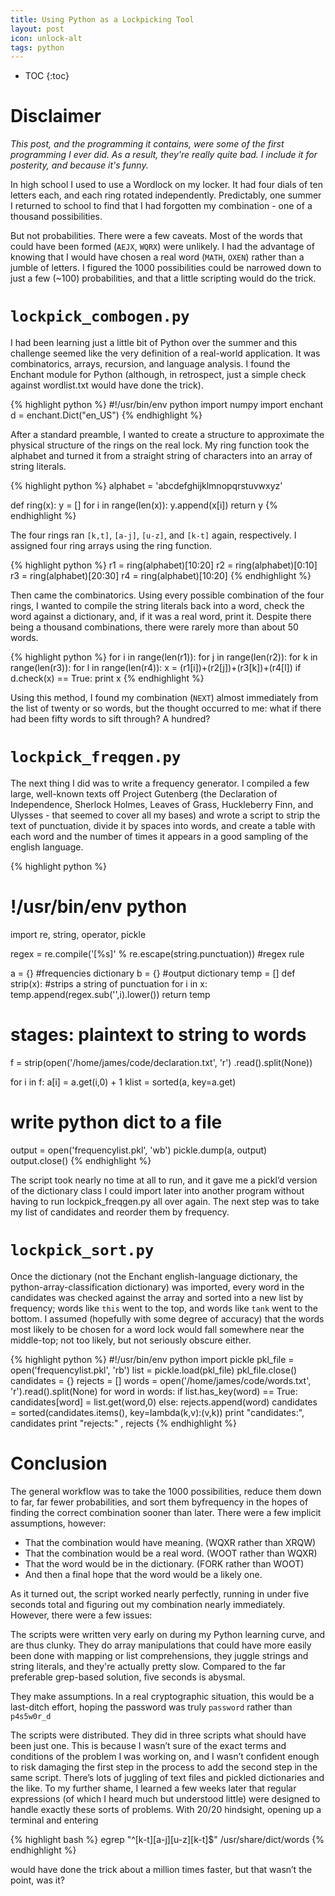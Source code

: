 ```yaml
---
title: Using Python as a Lockpicking Tool
layout: post
icon: unlock-alt
tags: python
---
```


* TOC
{:toc}


# Disclaimer
*This post, and the programming it contains, were some of the first programming I ever did. As a result, they're really quite bad. I include it for posterity, and because it's funny.*

In high school I used to use a Wordlock on my locker. It had four dials of ten letters each, and each ring rotated independently. Predictably, one summer I returned to school to find that I had forgotten my combination - one of a thousand possibilities.

But not probabilities. There were a few caveats. Most of the words that could have been formed (`AEJX`, `WQRX`) were unlikely. I had the advantage of knowing that I would have chosen a real word (`MATH`, `OXEN`) rather than a jumble of letters. I figured the 1000 possibilities could be narrowed down to just a few (~100) probabilities, and that a little scripting would do the trick.

# `lockpick_combogen.py`

I had been learning just a little bit of Python over the summer and this challenge seemed like the very definition of a real-world application. It was combinatorics, arrays, recursion, and language analysis. I found the Enchant module for Python (although, in retrospect, just a simple check against wordlist.txt would have done the trick).

{% highlight python %}
#!/usr/bin/env python
import numpy
import enchant
d = enchant.Dict("en_US")
{% endhighlight %}

After a standard preamble, I wanted to create a structure to approximate the physical structure of the rings on the real lock. My ring function took the alphabet and turned it from a straight string of characters into an array of string literals.

{% highlight python %}
alphabet = 'abcdefghijklmnopqrstuvwxyz'

def ring(x):
   y = []
   for i in range(len(x)):
      y.append(x[i])
   return y
{% endhighlight %}

The four rings ran `[k,t]`, `[a-j]`, `[u-z]`, and `[k-t]` again, respectively. I assigned four ring arrays using the ring function.

{% highlight python %}
r1 = ring(alphabet)[10:20]
r2 = ring(alphabet)[0:10]
r3 = ring(alphabet)[20:30]
r4 = ring(alphabet)[10:20]
{% endhighlight %}

Then came the combinatorics. Using every possible combination of the four rings, I wanted to compile the string literals back into a word, check the word against a dictionary, and, if it was a real word, print it. Despite there being a thousand combinations, there were rarely more than about 50 words.

{% highlight python %}
for i in range(len(r1)):
   for j in range(len(r2)):
      for k in range(len(r3)):
       for l in range(len(r4)):
          x = (r1[i])+(r2[j])+(r3[k])+(r4[l])
        if d.check(x) == True:
           print x
{% endhighlight %}

Using this method, I found my combination (`NEXT`) almost immediately from the list of twenty or so words, but the thought occurred to me: what if there had been fifty words to sift through? A hundred?

# `lockpick_freqgen.py`

The next thing I did was to write a frequency generator. I compiled a few large, well-known texts off Project Gutenberg (the Declaration of Independence, Sherlock Holmes, Leaves of Grass, Huckleberry Finn, and Ulysses - that seemed to cover all my bases) and wrote a script to strip the text of punctuation, divide it by spaces into words, and create a table with each word and the number of times it appears in a good sampling of the english language.

{% highlight python %}
# !/usr/bin/env python
import re, string, operator, pickle

regex = re.compile('[&#37;s]' &#37; re.escape(string.punctuation)) #regex rule

a = {} #frequencies dictionary
b = {} #output dictionary
temp = []
def strip(x): #strips a string of punctuation
  for i in x:
      temp.append(regex.sub('',i).lower())
    return temp

# stages: plaintext to string to words
f = strip(open('/home/james/code/declaration.txt', 'r') .read().split(None))

for i in f:
  a[i] = a.get(i,0) + 1
klist = sorted(a, key=a.get)

# write python dict to a file
output = open('frequencylist.pkl', 'wb')
pickle.dump(a, output)
output.close()
{% endhighlight %}

The script took nearly no time at all to run, and it gave me a pickl’d version of the dictionary class I could import later into another program without having to run lockpick_freqgen.py all over again. The next step was to take my list of candidates and reorder them by frequency.

# `lockpick_sort.py`

Once the dictionary (not the Enchant english-language dictionary, the python-array-classification dictionary) was imported, every word in the candidates was checked against the array and sorted into a new list by frequency; words like `this` went to the top, and words like `tank` went to the bottom. I assumed (hopefully with some degree of accuracy) that the words most likely to be chosen for a word lock would fall somewhere near the middle-top; not too likely, but not seriously obscure either.

{% highlight python %}
#!/usr/bin/env python
import pickle
pkl_file = open('frequencylist.pkl', 'rb')
list = pickle.load(pkl_file)
pkl_file.close()
candidates = {}
rejects = []
words = open('/home/james/code/words.txt', 'r').read().split(None)
for word in words:
if list.has_key(word) == True:
  candidates[word] = list.get(word,0)
else: rejects.append(word)
  candidates = sorted(candidates.items(), key=lambda(k,v):(v,k))
print "candidates:", candidates
print "rejects:" , rejects
{% endhighlight %}

# Conclusion

The general workflow was to take the 1000 possibilities, reduce them down to far, far fewer probabilities, and sort them byfrequency in the hopes of finding the correct combination sooner than later. There were a few implicit assumptions, however:

* That the combination would have meaning. (WQXR rather than XRQW)
* That the combination would be a real word. (WOOT rather than WQXR)
* That the word would be in the dictionary. (FORK rather than WOOT)
* And then a final hope that the word would be a likely one.

As it turned out, the script worked nearly perfectly, running in under five seconds total and figuring out my combination nearly immediately. However, there were a few issues:

The scripts were written very early on during my Python learning curve, and are thus clunky. They do array manipulations that could have more easily been done with mapping or list comprehensions, they juggle strings and string literals, and they're actually pretty slow. Compared to the far preferable grep-based solution, five seconds is abysmal.

They make assumptions. In a real cryptographic situation, this would be a last-ditch effort, hoping the password was truly `password` rather than `p4s5w0r_d`

The scripts were distributed. They did in three scripts what should have been just one. This is because I wasn’t sure of the exact terms and conditions of the problem I was working on, and I wasn’t confident enough to risk damaging the first step in the process to add the second step in the same script. There’s lots of juggling of text files and pickled dictionaries and the like.
To my further shame, I learned a few weeks later that regular expressions (of which I heard much but understood little) were designed to handle exactly these sorts of problems. With 20/20 hindsight, opening up a terminal and entering

{% highlight bash %}
egrep "^[k-t][a-j][u-z][k-t]$" /usr/share/dict/words
{% endhighlight %}

would have done the trick about a million times faster, but that wasn’t the point, was it?
